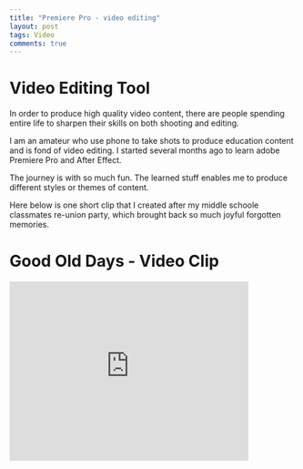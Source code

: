 ```yaml
---
title: "Premiere Pro - video editing"
layout: post
tags: Video
comments: true
---
```


# Video Editing Tool

In order to produce high quality video content, there are people spending entire life to sharpen their skills on both shooting and editing.

I am an amateur who  use phone to take shots to produce education content and is fond of video editing. I started several months ago to learn adobe Premiere Pro and After Effect.

The journey is with so much fun. The learned stuff enables me to produce different styles or themes of content.

Here below is one short clip that I created after my middle schoole classmates re-union party, which brought back so much joyful forgotten memories.

# Good Old Days - Video Clip

<iframe width="420" height="315" src="https://www.youtube.com/embed/HcxLX16zluE" frameborder="0" allowfullscreen></iframe>
